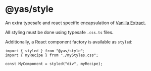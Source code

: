 # @yas/style

An extra typesafe and react specific encapsulation of [Vanilla Extract](https://vanilla-extract.style).

All styling must be done using typesafe `.css.ts` files.

Additionally, a React component factory is available as `styled`:

```tsx
import { styled } from "@yas/style";
import { myRecipe } from "./myStyles.css";

const MyComponent = styled("div", myRecipe);
```
